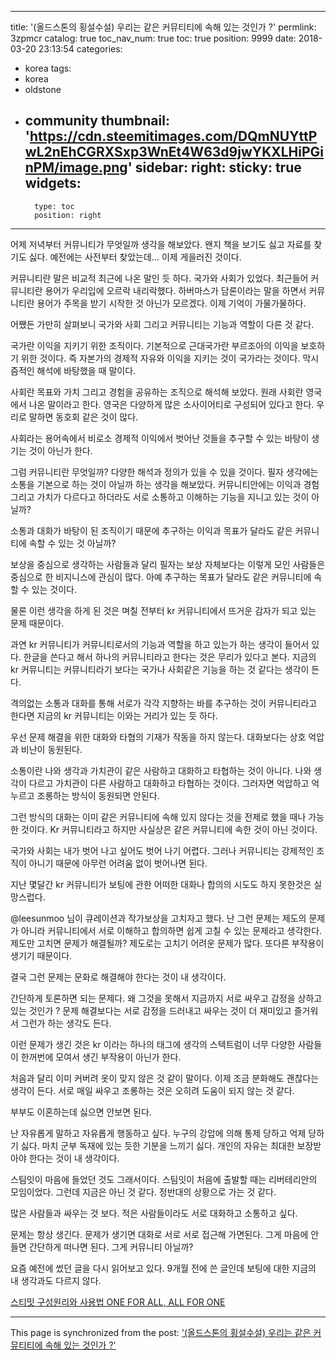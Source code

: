 
---
title: '(올드스톤의 횡설수설) 우리는 같은 커뮤티티에 속해 있는 것인가 ?'
permlink: 3zpmcr
catalog: true
toc_nav_num: true
toc: true
position: 9999
date: 2018-03-20 23:13:54
categories:
- korea
tags:
- korea
- oldstone
- community
thumbnail: 'https://cdn.steemitimages.com/DQmNUYttPwL2nEhCGRXSxp3WnEt4W63d9jwYKXLHiPGinPM/image.png'
sidebar:
    right:
        sticky: true
widgets:
    -
        type: toc
        position: right
---


어제 저녁부터 커뮤니티가 무엇일까 생각을 해보았다. 왠지 책을 보기도 싫고 자료를 찾기도 싫다. 예전에는 사전부터 찾았는데... 이제 게을러진 것이다. 

커뮤니티란 말은 비교적 최근에 나온 말인 듯 하다.
국가와 사회가 있었다. 최근들어 커뮤니티란 용어가 우리입에 오르락 내리락했다. 하버마스가 담론이라는 말을 하면서 커뮤니티란 용어가 주목을 받기 시작한 것 아닌가 모르겠다. 이제 기억이 가물가물하다. 

어쨌든 가만히 살펴보니 국가와 사회 그리고 커뮤니티는 기능과 역할이 다른 것 같다.

국가란 이익을 지키기 위한 조직이다. 기본적으로 근대국가란 부르조아의 이익을 보호하기 위한 것이다. 즉 자본가의 경제적 자유와 이익을 지키는 것이 국가라는 것이다. 막시즘적인 해석에 바탕했을 때 말이다. 

사회란 목표와 가치 그리고 경험을 공유하는 조직으로 해석해 보았다. 원래 사회란 영국에서 나온 말이라고 한다. 영국은 다양하게 많은 소사이어티로 구성되어 있다고 한다. 우리로 말하면 동호회 같은 것이 많다. 

사회라는 용어속에서 비로소 경제적 이익에서 벗어난 것들을 추구할 수 있는 바탕이 생기는 것이 아닌가 한다.

그럼 커뮤니티란 무엇일까? 다양한 해석과 정의가 있을 수 있을 것이다. 필자 생각에는 소통을 기본으로 하는 것이 아닐까 하는 생각을 해보았다. 커뮤니티안에는 이익과 경험 그리고 가치가 다르다고 하더라도 서로 소통하고 이해하는 기능을 지니고 있는 것이 아닐까?

소통과 대화가 바탕이 된 조직이기 때문에 추구하는 이익과 목표가 달라도 같은 커뮤니티에 속할 수 있는 것 아닐까? 

보상을 중심으로 생각하는 사람들과 달리 필자는 보상 자체보다는 이렇게 모인 사람들은 중심으로 한 비지니스에 관심이 많다. 아예 추구하는 목표가 달라도 같은 커뮤니티에 속할 수 있는 것이다. 

물론 이런 생각을 하게 된 것은 며칠 전부터 kr 커뮤니티에서 뜨거운 감자가 되고 있는 문제 때문이다. 

과연 kr 커뮤니티가 커뮤니티로서의 기능과 역할을 하고 있는가 하는 생각이 들어서 있다. 한글을 쓴다고 해서 하나의 커뮤니티라고 한다는 것은 무리가 있다고 본다. 지금의 kr 커뮤니티는 커뮤니티라기 보다는 국가나 사회같은 기능을 하는 것 같다는 생각이 든다. 

격의없는 소통과 대화를 통해 서로가 각각 지향하는 바를 추구하는 것이 커뮤니티라고 한다면 지금의 kr 커뮤니티는 이와는 거리가 있는 듯 하다. 

우선 문제 해결을 위한 대화와 타협의 기재가 작동을 하지 않는다. 대화보다는 상호 억압과 비난이 동원된다. 

소통이란 나와 생각과 가치관이 같은 사람하고 대화하고 타협하는 것이 아니다. 나와 생각이 다르고 가치관이 다른 사람하고 대화하고 타협하는 것이다. 그러자면 억압하고 억누르고 조롱하는 방식이 동원되면 안된다. 

그런 방식의 대화는 이미 같은 커뮤니티에 속해 있지 않다는 것을 전제로 했을 때나 가능한 것이다. Kr 커뮤니티라고 하지만 사실상은 같은 커뮤니티에 속한 것이 아닌 것이다. 

국가와 사회는 내가 벗어 나고 싶어도 벗어 나기 어렵다. 그러나 커뮤니티는 강제적인 조직이 아니기 때문에 아무런 어려움 없이 벗어나면 된다.

지난 몇달간 kr 커뮤니티가 보팅에 관한 어떠한 대화나 합의의 시도도 하지 못한것은 실망스럽다. 

@leesunmoo 님이 큐레이션과 작가보상을 고치자고 했다. 난 그런 문제는 제도의 문제가 아니라 커뮤니티에서 서로 이해하고 합의하면 쉽게 고칠 수 있는 문제라고 생각한다. 제도만 고치면 문제가 해결될까? 제도로는 고치기 어려운 문제가 많다. 또다른 부작용이 생기기 때문이다. 

결국 그런 문제는 문화로 해결해야 한다는 것이 내 생각이다. 

간단하게 토론하면 되는 문제다. 왜 그것을 못해서 지금까지 서로 싸우고 감정을 상하고 있는 것인가 ? 문제 해결보다는 서로 감정을 드러내고 싸우는 것이 더 재미있고 즐거워서 그런가 하는 생각도 든다. 

이런 문제가 생긴 것은 kr 이라는 하나의 태그에 생각의 스텍트럼이 너무 다양한 사람들이 한꺼번에 모여서 생긴 부작용이 아닌가 한다.

처음과 달리 이미 커버려 옷이 맞지 않은 것 같이 말이다. 이제 조금 분화해도 괜찮다는 생각이 든다. 서로 매일 싸우고 조롱하는 것은 오히려 도움이 되지 않는 것 같다. 

부부도 이혼하는데 싫으면 안보면 된다. 

난 자유롭게 말하고 자유롭게 행동하고 싶다. 누구의 강압에 의해 통제 당하고 억제 당하기 싫다. 마치 군부 독재에 있는 듯한 기분을 느끼기 싫다. 개인의 자유는 최대한 보장받아야 한다는 것이 내 생각이다. 

스팀잇이 마음에 들었던 것도 그래서이다. 스팀잇이 처음에 출발할 때는 리버테리안의 모임이었다. 그런데 지금은 아닌 것 같다. 정반대의 상황으로 가는 것 같다. 

많은 사람들과 싸우는 것 보다. 적은 사람들이라도 서로 대화하고 소통하고 싶다. 

문제는 항상 생긴다. 문제가 생기면 대화로 서로 서로 접근해 가면된다. 그게 마음에 안들면 간단하게 떠나면 된다. 그게 커뮤니티 아닐까?

요즘 예전에 썼던 글을 다시 읽어보고 있다. 9개월 전에 쓴 글인데 보팅에 대한  지금의 내 생각과도 다르지 않다. 

[스티밋 구성원리와 사용법 ONE FOR ALL, ALL FOR ONE](https://steemit.com/coinkorea/@oldstone/one-for-all-all-for-one)

- - -

This page is synchronized from the post: ['(올드스톤의 횡설수설) 우리는 같은 커뮤티티에 속해 있는 것인가 ?'](https://steemit.com/@oldstone/3zpmcr)
